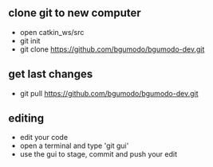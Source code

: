## clone git to new computer
* open catkin_ws/src
* git init
* git clone https://github.com/bgumodo/bgumodo-dev.git

## get last changes 
* git pull https://github.com/bgumodo/bgumodo-dev.git

## editing
* edit your code
* open a terminal and type 'git gui'
* use the gui to stage, commit and push your edit 
 
